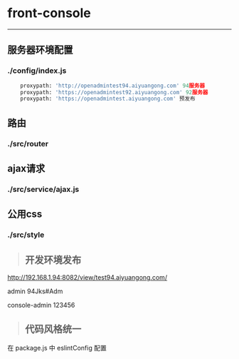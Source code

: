 # front-console
------
## 服务器环境配置
### ./config/index.js
```python
    proxypath: 'http://openadmintest94.aiyuangong.com' 94服务器
    proxypath: 'https://openadmintest92.aiyuangong.com' 92服务器
    proxypath: 'https://openadmintest.aiyuangong.com' 预发布
```
## 路由
### ./src/router

## ajax请求
### ./src/service/ajax.js

## 公用css
### ./src/style

>## 开发环境发布

http://192.168.1.94:8082/view/test94.aiyuangong.com/

admin 94Jks#Adm

console-admin 123456

>## 代码风格统一

在 package.js 中 eslintConfig 配置